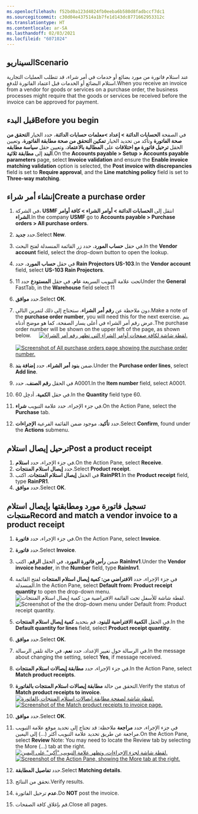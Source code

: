 ```yaml
---
ms.openlocfilehash: f52bd0a123d4824fb0eeba6b580d8fadbccf7dc1
ms.sourcegitcommit: c30d04e437514a1b7fe1d143dc8771662953312c
ms.translationtype: HT
ms.contentlocale: ar-SA
ms.lasthandoff: 02/03/2021
ms.locfileid: "6071024"
---
```

## <a name="scenario"></a><span data-ttu-id="0ba63-101">السيناريو</span><span class="sxs-lookup"><span data-stu-id="0ba63-101">Scenario</span></span>
<span data-ttu-id="0ba63-102">عند استلام فاتورة من مورد بضائع أو خدمات في أمر شراء، قد تتطلب العمليات التجارية استلام البضائع أو الخدمات قبل اعتماد الفاتورة للدفع.</span><span class="sxs-lookup"><span data-stu-id="0ba63-102">When you receive an invoice from a vendor for goods or services on a purchase order, the business processes might require that the goods or services be received before the invoice can be approved for payment.</span></span>
 
## <a name="before-you-begin"></a><span data-ttu-id="0ba63-103">قبل البدء</span><span class="sxs-lookup"><span data-stu-id="0ba63-103">Before you begin</span></span> 

<span data-ttu-id="0ba63-104">في الصفحة **الحسابات الدائنة > إعداد >معلمات حسابات الدائنة**، حدد الخيار **التحقق من صحة الفاتورة** وتأكد من تحديد الخيار **تمكين التحقق من صحة مطابقة الفاتورة**، وتعيين الحقل **ترحيل فاتورة مع اختلافات** على **المطالبة بالاعتماد**، وتعيين حقل **سياسة مطابقه البند** إلى **مطابقة ثلاثية**.</span><span class="sxs-lookup"><span data-stu-id="0ba63-104">On the **Accounts payable > Setup > Accounts payable parameters** page, select **Invoice validation** and ensure the **Enable invoice matching validation** option is selected, the **Post invoice with discrepancies** field is set to **Require approval**, and the **Line matching policy** field is set to **Three-way matching**.</span></span>

## <a name="create-a-purchase-order"></a><span data-ttu-id="0ba63-105">إنشاء أمر شراء</span><span class="sxs-lookup"><span data-stu-id="0ba63-105">Create a purchase order</span></span> 

1.  <span data-ttu-id="0ba63-106">في الشركة، **USMF** انتقل إلى **الحسابات الدائنة > أوامر الشراء > كافة أوامر الشراء**.</span><span class="sxs-lookup"><span data-stu-id="0ba63-106">In the company **USMF** go to **Accounts payable > Purchase orders > All purchase orders**.</span></span>
2.  <span data-ttu-id="0ba63-107">حدد **جديد‎**.</span><span class="sxs-lookup"><span data-stu-id="0ba63-107">Select **New**.</span></span>
3.  <span data-ttu-id="0ba63-108">في حقل **حساب المورد**، حدد زر القائمة المنسدلة لفتح البحث.</span><span class="sxs-lookup"><span data-stu-id="0ba63-108">In the **Vendor account** field, select the drop-down button to open the lookup.</span></span>
4.  <span data-ttu-id="0ba63-109">في حقل **حساب المورد**، حدد **Rain Projectors US-103**.</span><span class="sxs-lookup"><span data-stu-id="0ba63-109">In the **Vendor account** field, select **US-103 Rain Projectors**.</span></span>
5.  <span data-ttu-id="0ba63-110">تحت علامة التبويب السريعة **عام**، في حقل **المستودع** حدد 11</span><span class="sxs-lookup"><span data-stu-id="0ba63-110">Under the **General** FastTab, in the **Warehouse** field select 11</span></span>
6.  <span data-ttu-id="0ba63-111">حدد **موافق**.</span><span class="sxs-lookup"><span data-stu-id="0ba63-111">Select **OK**.</span></span>
7.  <span data-ttu-id="0ba63-112">دون ملاحظة عن **رقم أمر الشراء**، ستحتاج إلى ذلك لتمرين التالي.</span><span class="sxs-lookup"><span data-stu-id="0ba63-112">Make a note of the **purchase order number**, you will need this for the next exercise.</span></span> <span data-ttu-id="0ba63-113">يتم عرض رقم أمر الشراء في أعلى يسار الصفحة، كما هو موضح أدناه.</span><span class="sxs-lookup"><span data-stu-id="0ba63-113">The purchase order number will be shown on the upper left of the page, as shown below.</span></span>
    <span data-ttu-id="0ba63-114">    [![لقطة شاشة لكافة صفحات أوامر الشراء التي تظهر رقم أمر الشراء.](../media/po-number.png)](../media/po-number.png#lightbox)</span><span class="sxs-lookup"><span data-stu-id="0ba63-114">    [ ![Screenshot of All purchase orders page showing the purchase order number.](../media/po-number.png) ](../media/po-number.png#lightbox)</span></span>



8.  <span data-ttu-id="0ba63-115">ضمن **بنود أمر الشراء**، حدد **إضافة بند**.</span><span class="sxs-lookup"><span data-stu-id="0ba63-115">Under the **Purchase order lines**, select **Add line**.</span></span>
9.  <span data-ttu-id="0ba63-116">في الحقل **رقم الصنف**، حدد A0001.</span><span class="sxs-lookup"><span data-stu-id="0ba63-116">In the **Item number** field, select A0001.</span></span>
10. <span data-ttu-id="0ba63-117">في حقل **الكمية**، أدخِل 60.</span><span class="sxs-lookup"><span data-stu-id="0ba63-117">In the **Quantity** field type 60.</span></span>
11. <span data-ttu-id="0ba63-118">في جزء الإجراء، حدد علامة التبويب **شراء**.</span><span class="sxs-lookup"><span data-stu-id="0ba63-118">On the Action Pane, select the **Purchase** tab.</span></span>
12. <span data-ttu-id="0ba63-119">حدد **تأكيد**، موجود ضمن القائمة الفرعية **الإجراءات**.</span><span class="sxs-lookup"><span data-stu-id="0ba63-119">Select **Confirm**, found under the **Actions** submenu.</span></span>


## <a name="post-a-product-receipt"></a><span data-ttu-id="0ba63-120">ترحيل إيصال استلام</span><span class="sxs-lookup"><span data-stu-id="0ba63-120">Post a product receipt</span></span> 

1.  <span data-ttu-id="0ba63-121">في جزء الإجراء، حدد **استلام**.</span><span class="sxs-lookup"><span data-stu-id="0ba63-121">On the Action Pane, select **Receive**.</span></span>
2.  <span data-ttu-id="0ba63-122">حدد **إيصال استلام المنتجات**.</span><span class="sxs-lookup"><span data-stu-id="0ba63-122">Select **Product receipt**.</span></span>
3.  <span data-ttu-id="0ba63-123">في الحقل **إيصال استلام المنتجات**، اكتب **RainPR1**.</span><span class="sxs-lookup"><span data-stu-id="0ba63-123">In the **Product receipt** field, type **RainPR1**.</span></span>
4.  <span data-ttu-id="0ba63-124">حدد **موافق**.</span><span class="sxs-lookup"><span data-stu-id="0ba63-124">Select **OK**.</span></span>


## <a name="record-and-match-a-vendor-invoice-to-a-product-receipt"></a><span data-ttu-id="0ba63-125">تسجيل فاتورة مورد ومطابقتها بإيصال استلام منتجات</span><span class="sxs-lookup"><span data-stu-id="0ba63-125">Record and match a vendor invoice to a product receipt</span></span> 

1.  <span data-ttu-id="0ba63-126">في جزء الإجراء، حدد **فاتورة**.</span><span class="sxs-lookup"><span data-stu-id="0ba63-126">On the Action Pane, select **Invoice**.</span></span>
2.  <span data-ttu-id="0ba63-127">حدد **فاتورة**.</span><span class="sxs-lookup"><span data-stu-id="0ba63-127">Select **Invoice**.</span></span>
3.  <span data-ttu-id="0ba63-128">ضمن **رأس فاتورة المورد**، في الحقل **الرقم**، اكتب **RainInv1**.</span><span class="sxs-lookup"><span data-stu-id="0ba63-128">Under the **Vendor invoice header**, in the **Number** field, type **RainInv1**.</span></span>
4.  <span data-ttu-id="0ba63-129">في جزء الإجراء، حدد **الافتراضي من: كمية إيصال استلام المنتجات** لفتح القائمة المنسدلة.</span><span class="sxs-lookup"><span data-stu-id="0ba63-129">In the Action Pane, select **Default from: Product receipt quantity** to open the drop-down menu.</span></span>
     <span data-ttu-id="0ba63-130">![لقطة شاشة للأسفل تحت القائمة الافتراضية من: كمية إيصال استلام المنتجات.](../media/default-from-dialog-box.png)</span><span class="sxs-lookup"><span data-stu-id="0ba63-130">![Screenshot of the the drop-down menu under Default from: Product receipt quantity.](../media/default-from-dialog-box.png)</span></span>

5.  <span data-ttu-id="0ba63-131">في الحقل **الكمية الافتراضية للبنود**، قم بتحديد **كمية إيصال استلام المنتجات**.</span><span class="sxs-lookup"><span data-stu-id="0ba63-131">In the **Default quantity for lines** field, select **Product receipt quantity**.</span></span>
6.  <span data-ttu-id="0ba63-132">حدد **موافق**.</span><span class="sxs-lookup"><span data-stu-id="0ba63-132">Select **OK**.</span></span>
7.  <span data-ttu-id="0ba63-133">في الرسالة حول تغيير الإعداد، حدد **نعم**، في حالة تلقي الرسالة.</span><span class="sxs-lookup"><span data-stu-id="0ba63-133">In the message about changing the setting, select **Yes**, if message received.</span></span>
8.  <span data-ttu-id="0ba63-134">في جزء الإجراء، حدد **مطابقة إيصالات استلام المنتجات**.</span><span class="sxs-lookup"><span data-stu-id="0ba63-134">In the Action Pane, select **Match product receipts**.</span></span>
9.  <span data-ttu-id="0ba63-135">التحقق من حالة **مطابقة إيصالات استلام المنتجات بالفاتورة**.</span><span class="sxs-lookup"><span data-stu-id="0ba63-135">Verify the status of **Match product receipts to invoice**.</span></span>
    <span data-ttu-id="0ba63-136">[ ![لقطة شاشة لصفحة مطابقة إيصالات استلام المنتجات بالفاتورة.](../media/match-product-receipts-to-invoice-2.png) ](../media/match-product-receipts-to-invoice-2.png#lightbox)</span><span class="sxs-lookup"><span data-stu-id="0ba63-136">[ ![Screenshot of the Match product receipts to invoice page.](../media/match-product-receipts-to-invoice-2.png) ](../media/match-product-receipts-to-invoice-2.png#lightbox)</span></span>

10. <span data-ttu-id="0ba63-137">حدد **موافق**.</span><span class="sxs-lookup"><span data-stu-id="0ba63-137">Select **OK**.</span></span>
11. <span data-ttu-id="0ba63-138">في جزء الإجراء، حدد **مراجعة** ملاحظة: قد تحتاج إلى تحديد موقع علامة التبويب مراجعة عن طريق تحديد علامة التبويب أكثر (...) إلى اليمين.</span><span class="sxs-lookup"><span data-stu-id="0ba63-138">On the Action Pane, select **Review** Note: You may need to locate the Review tab by selecting the More (...) tab at the right.</span></span>
    <span data-ttu-id="0ba63-139">[![لقطة شاشة لجزء الإجراءات، وتظهر علامة التبويب "أكبر" على اليمين. ](../media/more.png)](../media/more.png#lightbox)</span><span class="sxs-lookup"><span data-stu-id="0ba63-139">[ ![Screenshot of the Action Pane, showing the More tab at the right.](../media/more.png) ](../media/more.png#lightbox)</span></span>

12. <span data-ttu-id="0ba63-140">حدد **تفاصيل المطابقة**.</span><span class="sxs-lookup"><span data-stu-id="0ba63-140">Select **Matching details**.</span></span>
13. <span data-ttu-id="0ba63-141">تحقق من النتائج.</span><span class="sxs-lookup"><span data-stu-id="0ba63-141">Verify results.</span></span>
14. <span data-ttu-id="0ba63-142">**عدم** ترحيل الفاتورة.</span><span class="sxs-lookup"><span data-stu-id="0ba63-142">Do **NOT** post the invoice.</span></span>
15. <span data-ttu-id="0ba63-143">قم بإغلاق كافة الصفحات.</span><span class="sxs-lookup"><span data-stu-id="0ba63-143">Close all pages.</span></span>


